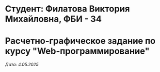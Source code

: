 # Студент: Филатова Виктория Михайловна, ФБИ - 34

# Расчетно-графическое задание по курсу "Web-программирование"

*Дата: 4.05.2025*

